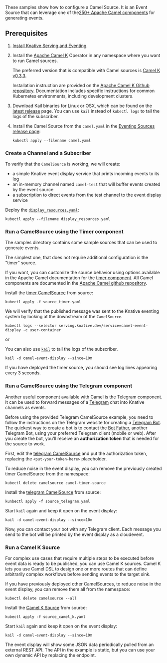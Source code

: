 These samples show how to configure a Camel Source. It is an Event Source that
can leverage one of the[250+ Apache Camel components](https://github.com/apache/camel/tree/master/components)
for generating events.

## Prerequisites

1. [Install Knative Serving and Eventing](../../../install).

1. Install the [Apache Camel K](https://github.com/apache/camel-k) Operator in
   any namespace where you want to run Camel sources.

   The preferred version that is compatible with Camel sources is
   [Camel K v0.3.3](https://github.com/apache/camel-k/releases/tag/0.3.3).

   Installation instruction are provided on the
   [Apache Camel K Github repository](https://github.com/apache/camel-k#installation).
   Documentation includes specific instructions for common Kubernetes
   environments, including development clusters.

1. Download Kail binaries for Linux or OSX, which can be found on the [latest release](https://github.com/boz/kail/releases/latest) page. You can use `kail` instead of `kubectl logs` to tail the logs of the subscriber.

1. Install the Camel Source from the `camel.yaml` in the [Eventing Sources release page](https://github.com/knative/eventing-contrib/releases):

   ```shell
   kubectl apply --filename camel.yaml
   ```
   

### Create a Channel and a Subscriber

To verify that the `CamelSource` is working, we will create:

- a simple Knative event display service that prints incoming events to its log
- an in-memory channel named `camel-test` that will buffer events created by the event source
- a subscription to direct events from the test channel to the event display service

Deploy the [`display_resources.yaml`](./display_resources.yaml):

```shell
kubectl apply --filename display_resources.yaml
```

### Run a CamelSource using the Timer component

The samples directory contains some sample sources that can be used to generate
events.

The simplest one, that does not require additional configuration is the "timer"
source.

If you want, you can customize the source behavior using options available in
the Apache Camel documentation for the
[timer component](https://github.com/apache/camel/blob/master/camel-core/src/main/docs/timer-component.adoc).
All Camel components are documented in the
[Apache Camel github repository](https://github.com/apache/camel/tree/master/components).

Install the [timer CamelSource](source_timer.yaml) from source:

```shell
kubectl apply -f source_timer.yaml
```

We will verify that the published message was sent to the Knative eventing
system by looking at the downstream of the `CamelSource`.
 
```shell
kubectl logs --selector serving.knative.dev/service=camel-event-display -c user-container
```
or 

You can also use [`kail`](https://github.com/boz/kail) to tail the logs of the subscriber.

```shell
kail -d camel-event-display --since=10m
```

If you have deployed the timer source, you should see log lines appearing every 3
seconds.


### Run a CamelSource using the Telegram component

Another useful component available with Camel is the Telegram component. It can
be used to forward messages of a [Telegram](https://telegram.org/) chat into
Knative channels as events.

Before using the provided Telegram CamelSource example, you need to follow the
instructions on the Telegram website for creating a
[Telegram Bot](https://core.telegram.org/bots). The quickest way to create a bot
is to contact the [Bot Father](https://telegram.me/botfather), another Telegram
Bot, using your preferred Telegram client (mobile or web). After you create the
bot, you'll receive an **authorization token** that is needed for the source to
work.

First, edit the [telegram CamelSource](source_telegram.yaml) and put the
authorization token, replacing the `<put-your-token-here>` placeholder.

To reduce noise in the event display, you can remove the previously created
timer CamelSource from the namespace:

```shell
kubectl delete camelsource camel-timer-source
```

Install the [telegram CamelSource](source_telegram.yaml) from source:

```shell
kunbectl apply -f source_telegram.yaml
```

Start `kail` again and keep it open on the event display:

```shell
kail -d camel-event-display --since=10m
```

Now, you can contact your bot with any Telegram client. Each message you send
to the bot will be printed by the event display as a cloudevent.


### Run a Camel K Source

For complex use cases that require multiple steps to be executed before event data is ready to be published, you can use Camel K sources.
Camel K lets you use Camel DSL to design one or more routes that can define arbitrarily complex workflows before sending events to the target sink.

If you have previously deployed other CamelSources, to reduce noise in the event display, you can remove them all from the namespace:

```shell
kubectl delete camelsource --all
```

Install the [Camel K Source](source_camel_k.yaml) from source:

```shell
kubectl apply -f source_camel_k.yaml
```

Start `kail` again and keep it open on the event display:

```shell
kail -d camel-event-display --since=10m
```

The event display will show some JSON data periodically pulled from an external REST API.
The API in the example is static, but you can use your own dynamic API by replacing the endpoint.
